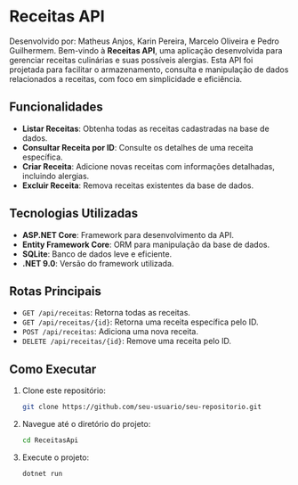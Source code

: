 # Receitas API
Desenvolvido por: Matheus Anjos, Karin Pereira, Marcelo Oliveira e Pedro Guilhermem.
Bem-vindo à **Receitas API**, uma aplicação desenvolvida para gerenciar receitas culinárias e suas possíveis alergias. Esta API foi projetada para facilitar o armazenamento, consulta e manipulação de dados relacionados a receitas, com foco em simplicidade e eficiência.

## Funcionalidades

- **Listar Receitas**: Obtenha todas as receitas cadastradas na base de dados.
- **Consultar Receita por ID**: Consulte os detalhes de uma receita específica.
- **Criar Receita**: Adicione novas receitas com informações detalhadas, incluindo alergias.
- **Excluir Receita**: Remova receitas existentes da base de dados.

## Tecnologias Utilizadas

- **ASP.NET Core**: Framework para desenvolvimento da API.
- **Entity Framework Core**: ORM para manipulação da base de dados.
- **SQLite**: Banco de dados leve e eficiente.
- **.NET 9.0**: Versão do framework utilizada.

## Rotas Principais

- `GET /api/receitas`: Retorna todas as receitas.
- `GET /api/receitas/{id}`: Retorna uma receita específica pelo ID.
- `POST /api/receitas`: Adiciona uma nova receita.
- `DELETE /api/receitas/{id}`: Remove uma receita pelo ID.

## Como Executar

1. Clone este repositório:
   ```bash
   git clone https://github.com/seu-usuario/seu-repositorio.git

2. Navegue até o diretório do projeto:
   ```bash
   cd ReceitasApi
   
3. Execute o projeto:
   ```bash
   dotnet run
